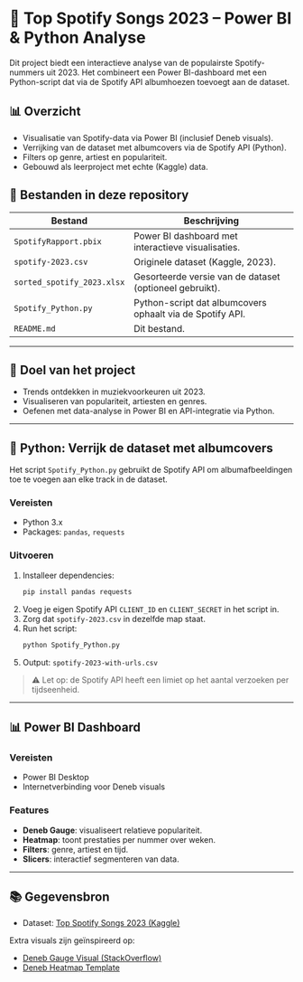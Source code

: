 # 🎵 Top Spotify Songs 2023 – Power BI & Python Analyse

Dit project biedt een interactieve analyse van de populairste Spotify-nummers uit 2023. Het combineert een Power BI-dashboard met een Python-script dat via de Spotify API albumhoezen toevoegt aan de dataset.

## 📊 Overzicht

- Visualisatie van Spotify-data via Power BI (inclusief Deneb visuals).
- Verrijking van de dataset met albumcovers via de Spotify API (Python).
- Filters op genre, artiest en populariteit.
- Gebouwd als leerproject met echte (Kaggle) data.

## 📁 Bestanden in deze repository

| Bestand                    | Beschrijving                                                       |
|---------------------------|---------------------------------------------------------------------|
| `SpotifyRapport.pbix`     | Power BI dashboard met interactieve visualisaties.                 |
| `spotify-2023.csv`        | Originele dataset (Kaggle, 2023).                                  |
| `sorted_spotify_2023.xlsx`| Gesorteerde versie van de dataset (optioneel gebruikt).            |
| `Spotify_Python.py`       | Python-script dat albumcovers ophaalt via de Spotify API.          |
| `README.md`               | Dit bestand.                                                       |

---

## 🎯 Doel van het project

- Trends ontdekken in muziekvoorkeuren uit 2023.
- Visualiseren van populariteit, artiesten en genres.
- Oefenen met data-analyse in Power BI en API-integratie via Python.

---

## 🔧 Python: Verrijk de dataset met albumcovers

Het script `Spotify_Python.py` gebruikt de Spotify API om albumafbeeldingen toe te voegen aan elke track in de dataset.

### Vereisten
- Python 3.x
- Packages: `pandas`, `requests`

### Uitvoeren

1. Installeer dependencies:
   ```bash
   pip install pandas requests
   ```
2. Voeg je eigen Spotify API `CLIENT_ID` en `CLIENT_SECRET` in het script in.
3. Zorg dat `spotify-2023.csv` in dezelfde map staat.
4. Run het script:
   ```bash
   python Spotify_Python.py
   ```
5. Output: `spotify-2023-with-urls.csv`

> ⚠️ Let op: de Spotify API heeft een limiet op het aantal verzoeken per tijdseenheid.

---

## 📊 Power BI Dashboard

### Vereisten

- Power BI Desktop
- Internetverbinding voor Deneb visuals

### Features

- **Deneb Gauge**: visualiseert relatieve populariteit.
- **Heatmap**: toont prestaties per nummer over weken.
- **Filters**: genre, artiest en tijd.
- **Slicers**: interactief segmenteren van data.

---

## 📚 Gegevensbron

- Dataset: [Top Spotify Songs 2023 (Kaggle)](https://www.kaggle.com/datasets/nelgiriyewithana/top-spotify-songs-2023?resource=download)

Extra visuals zijn geïnspireerd op:
- [Deneb Gauge Visual (StackOverflow)](https://stackoverflow.com/questions/75881301/convert-vega-deneb-gauge-to-work-in-powerbi)
- [Deneb Heatmap Template](https://github.com/PowerBI-tips/Deneb-Templates/blob/main/templates/heatmap%20with%20bars%20-%20red%20themed.json)
